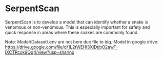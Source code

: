 # SerpentScan
SerpentScan is to develop a model that can identify whether a snake is venomous or non-venomous. This is especially important for safety and quick response in areas where these snakes are commonly found.

Note: Model/Dataset/.env are not here due file to big.
Model in google drive: https://drive.google.com/file/d/1L2tWEHl3XiDtjbO2awT-lXCTRcok9Qg4/view?usp=sharing
